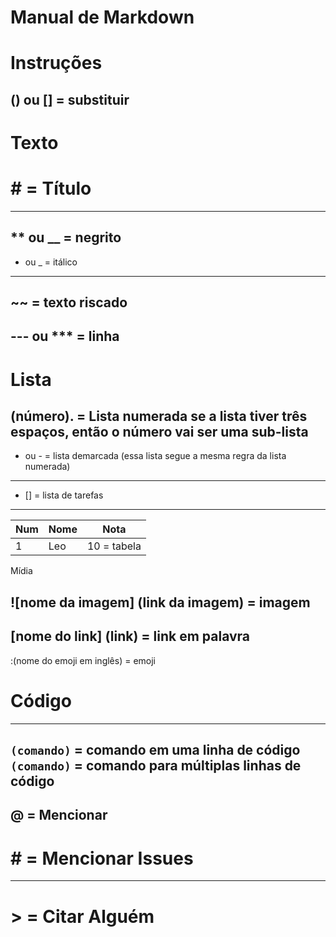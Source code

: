 # Manual de Markdown
# Instruções
() ou [] = substituir
---

# Texto

# # = Título
---
** ou __ = negrito
---
* ou _ = itálico
---
~~ = texto riscado
---
--- ou *** = linha
---

# Lista

(número). = Lista numerada
se a lista tiver três espaços, então o número vai ser uma sub-lista
---
* ou - = lista demarcada
(essa lista segue a mesma regra da lista numerada)
---
- [] = lista de tarefas
---
Num | Nome | Nota
---|---|---                         
1  | Leo | 10 = tabela

Mídia

![nome da imagem] (link da imagem) = imagem
---
[nome do link] (link) = link em palavra
---
:(nome do emoji em inglês) = emoji

# Código
--- 
`(comando)` = comando em uma linha de código
```(comando)``` = comando para múltiplas linhas de código
---
@ = Mencionar
---
# # = Mencionar Issues
---
# > = Citar Alguém
